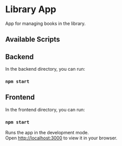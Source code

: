 # Library App

App for managing books in the library.

## Available Scripts

## Backend

In the backend directory, you can run:

### `npm start`

## Frontend

In the frontend directory, you can run:

### `npm start`

Runs the app in the development mode.\
Open [http://localhost:3000](http://localhost:3000) to view it in your browser.
